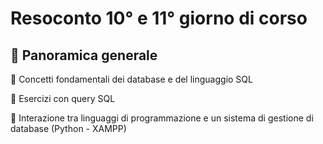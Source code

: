 # Resoconto 10° e 11° giorno di corso

## 📌 Panoramica generale

 🔺 Concetti fondamentali dei database e del linguaggio SQL

 🔺 Esercizi con query SQL 

 🔺 Interazione tra linguaggi di programmazione e un sistema di gestione di database (Python - XAMPP)
 

